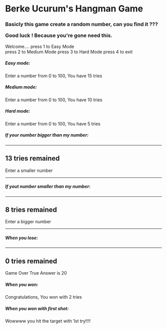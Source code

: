 <h1>Berke Ucurum's Hangman Game</h1> 

<h3>Basicly this game create a random number, can you find it ???

Good luck ! Because you're gone need this. </h3>


Welcome.... 
press 1 to Easy Mode  
press 2 to Medium Mode 
press 3 to Hard Mode 
press 4 to exit


<h5>Easy mode:</h5>
Enter a number from 0 to 100, You have 15 tries

<h5>Medium mode:</h5>
Enter a number from 0 to 100, You have 10 tries

<h5>Hard mode:</h5>
Enter a number from 0 to 100, You have 5 tries


<h5>If your number bigger than my number:</h5>  

---------------------------------- 
13 tries remained 
----------------------------------
Enter a smaller number 

----------------------------------

<h5>If yout number smaller than my number:</h5>  

---------------------------------- 
8 tries remained 
----------------------------------
Enter a bigger number 

----------------------------------

<h5>When you lose:</h5>

---------------------------------- 
0 tries remained 
----------------------------------

Game Over
True Answer is 20

<h5>When you won:</h5>

Congratulations, You won with 2 tries

<h5>When you won with first shot:</h5>

Wowwww you hit the target with 1st try!!!!
